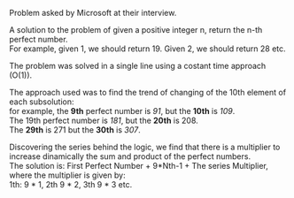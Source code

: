 Problem asked by Microsoft at their interview.

A solution to the problem of given a positive integer n, return the n-th perfect number.<br>
For example, given 1, we should return 19. Given 2, we should return 28 etc.<br>

The problem was solved in a single line using a costant time approach (O(1)).<br>

The approach used was to find the trend of changing of the 10th element of each subsolution:<br>
for example, the **9th** perfect number is *91*, but the **10th** is *109*.<br>
The 19th perfect number is *181*, but the **20th** is 208.<br>
The **29th** is 271 but the **30th** is *307*.<br>

Discovering the series behind the logic, we find that there is a multiplier to increase dinamically the sum and product of the perfect numbers.<br>
The solution is: First Perfect Number + 9*Nth-1 + The series Multiplier, where the multiplier is given by: <br>
1th: 9 * 1, 2th 9 * 2, 3th 9 * 3 etc.

